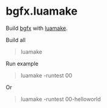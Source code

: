 # bgfx.luamake

Build [bgfx](https://github.com/bkaradzic/bgfx) with [luamake](https://github.com/actboy168/luamake).

Build all
> luamake

Run example
> luamake -runtest 00

Or
> luamake -runtest 00-helloworld
